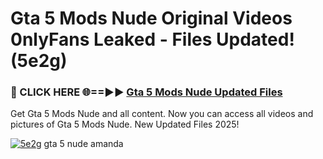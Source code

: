 # Gta 5 Mods Nude Original Videos 0nlyFans Leaked - Files Updated! (5e2g)

<h3>🔴 CLICK HERE 🌐==►► <a href="https://tinyurl.com/5h6xmrr3" rel="nofollow">Gta 5 Mods Nude Updated Files</a></h3>

Get Gta 5 Mods Nude and all content. Now you can access all videos and pictures of Gta 5 Mods Nude. New Updated Files 2025!

[![5e2g](https://i.imgur.com/KVD873Z.gif)](https://tinyurl.com/5h6xmrr3)
gta 5 nude amanda